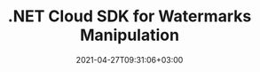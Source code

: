 ---
############################# Static ############################
layout: "product"
date: 2021-04-27T09:31:06+03:00
draft: false

product: "Watermark"
product_tag: "watermark"
platform: ".NET"
platform_tag: "net"

############################# Head ############################
head_title: ".NET Cloud Watermark Management SDK for PDF Word Excel Diagrams PPTX"
head_description: "C# .NET API to add, search and remove image & text-based watermarks from documents: PDF, Word, Excel, presentations, Visio, email and image file formats."

############################# Header ############################
title: ".NET Cloud SDK for Watermarks Manipulation"
description: "Cloud REST API for watermarks management on images and documents of popular file formats within .NET applications."
button:
    enable: true

############################# SubMenu ############################
submenu:
    enable: true
    
    left:
        img_alt: ".NET Watermark SDK"
        image: "/sdk/272x272/groupdocs_watermark-for-net.webp"
        product: "GroupDocs.Watermark"
        platform: ".NET"

    middle:
        button:
            # button loop
            - link: "#overview"
              text: "Overview"

            # button loop
            - link: "#features"
              text: "Features"

            

            # button loop
            - link: "https://wiki.groupdocs.cloud/watermarkcloud/release-notes/"
              text: "Release Notes"

            # button loop
            - link: "https://purchase.groupdocs.cloud/pricing"
              text: "Pricing"

    right:
        link_download: "https://github.com/groupdocs-watermark-cloud/groupdocs-watermark-cloud-dotnet"
        link_learn: "https://docs.groupdocs.cloud/watermarkcloud/"
        link_buy: "https://purchase.groupdocs.cloud/buy"

############################# Overview ############################
overview:
    enable: true
    content: |
      GroupDocs.Watermark Cloud SDK for .NET empowers you to programmatically manage text & image watermarks on a wide range of document formats including: PDF, Microsoft Word, Excel, PowerPoint, Visio, OpenDocument, JPEG, BMP, PNG, TIFF and many more.

      It supports working with all most demanded watermarking methods to let you add, remove, search and replace watermarks from images and documents of supported formats. The older watermarks already added inside the document can also be removed, no matter if they were added by third party tools. It’s easier to customize watermark formatting settings by adjusting text style, font, size, color or position with minimal lines or code.

      GroupDocs.Watermark Cloud SDK for .NET is built as a layer on the top of GroupDocs.Watermark Cloud REST API, allowing a higher level of abstraction so that you don't need to know the REST API to use this SDK.
    tabs:
      enable: true     
      
      ## TAB ONE ##
      tab_one:
        description: |
          An overview of the main features supported by GroupDocs.Watermark Cloud.

        left:
          enable: true
          icon: "fab fa-html5"
          title: "Overview"
          content: |
            * Watermarks management 
            * Manipulation solution
            * Add text
            * Image watermarks
            * Search watermark in documents


        right:
          enable: true
          icon: "fab fa-html5"
          title: "Implementation"
          content: |
            * Manage watermarks properties
            * Replace added watermarks
            * Remove watermarks documents
            * Search by Image Comparison
            * Work with Headers & Footers
            * Work with Background Images
            * Work with Attachments
            * Rasterize Pages
            * Apply Editing Restrictions

            
      
      ## TAB TWO ##
      tab_two:
        description: |
          GroupDocs.Watermark Cloud supports a number of document formats.

        left:
          enable: true
          table:
            # table loop
            - title: "Microsoft Office"
              content: |
                * **Word:** DOC, DOCX, DOCM, DOT, DOTX, DOTM
                * **Excel:** XLS, XLSX, XLT, XLSM, XLTX, XLTM
                * **PowerPoint:** PPT, PPTX, PPS, PPSX, PPSM, PPTM, POTX, POTM
                * **Visio:** VSD, VSDX, VSDM, VSTX, VSTM, VSS, VSSX, VSSM, VDX, VSX, VTX

            
                

        right:
          enable: true
          table:
            # table loop
            - title: "Other Formats"
              content: |
                * **OpenDocument**: ODT
                * **Fixed Layout**: PDF
                * **Image Files**: BMP, GIF, JPG, JPEG, JP2, PNG, TIFF, WebP
                * **Other**: RTF

            

      ## TAB THREE ##
      tab_three:
        description: |
          If you do not want to use any of our SDKs or the required SDK is not available at the moment, you can still easily get started with GroupDocs.Watermark REST API while using your favorite language & platform.
        
        left:
          enable: true
          table:
            # table loop
            - icon: "fab fa-windows"
              title: "Operating Systems"
              content: |
                * Microsoft Windows Desktop
                * Microsoft Windows Server
                * Linux
                * MacOS

            # table loop
            - icon: "fas fa-code"
              title: "Supported Frameworks"
              content: |
                * Java 7 (1.7) and above

        right:
          enable: true
          table:
            # table loop
            - icon: "fas fa-cogs"
              title: "Development Environments"
              content: |
                * NetBeans
                * IntelliJ IDEA
                * Eclipse
            # table loop
            - icon: "fas fa-tools"
              title: "Build Automation Tool"
              content: |
                * Maven

############################# Features ############################
features:
    enable: true
    title: "Advanced watermark management API Features"

    feature:
      # feature loop
      - icon: "fab fa-html5"
        content: "Search and delete already added watermarks from supported file formats"

      # feature loop
      - icon: "fas fa-file-image"
        content: "Add or Remove Watermark from a specific pages or whole document"

      # feature loop
      - icon: "fas fa-file-alt"
        content: "Find text or image-based watermarks inside the documents"
      
      # feature loop
      - icon: "fas fa-file-pdf"
        content: "Manage formatting settings to manipulate watermarks"

      # feature loop
      - icon: "fas fa-folder"
        content: "Cloud REST API to be used with any language or platform"

      # feature loop
      - icon: "fas fa-lock"
        content: "Secured watermark management solution"

      

      
    more_feature:
      # more_feature_loop
      - title: "Add Text Watermark to the Document – C#"
        content: |
          
          
          ```cs
          //Get your App SID, App Key and Storage Name at https://dashboard.groupdocs.cloud (free registration is required).
          public class AddTextWatermarks
              {
                  public static void Run()
                  {
                      var configuration = new Configuration(Common.MyAppSid, Common.MyAppKey);
                      var apiInstance = new WatermarkApi(configuration);

                      try
                      {
                          var fileInfo = new FileInfo
                          {
                              FilePath = "documents/sample.docx",
                              StorageName = Common.MyStorage
                          };

                          var options = new WatermarkOptions()
                          {
                              FileInfo = fileInfo,
                              WatermarkDetails = new List
                              {
                                  new WatermarkDetails
                                  {
                                      TextWatermarkOptions = new TextWatermarkOptions
                                      {
                                          Text = "New watermark text",
                                          FontFamilyName = "Arial",
                                          FontSize = 12d,
                                      }
                                  }
                              }
                          };

                          var request = new AddRequest(options);

                          var response = apiInstance.Add(request);
                          Console.WriteLine("Resultant file path: " + response.Path);
                      }
                      catch (Exception e)
                      {
                          Console.WriteLine("Exception while calling WatermarkApi: " + e.Message);
                      }
                  }
              }
          }
          ```
      

############################# Support ############################
support:
    enable: true

############################# Solutions ############################
solutions:
    enable: true
    title: "GroupDocs.Watermark offers document viewing APIs for other popular development environments"

    solution:
        # solution loop
        - img_alt: "GroupDocs.Watermark for cURL"
          image: "/sdk/272x272/groupdocs_watermark-for-curl.webp"
          product: "GroupDocs.Watermark"
          platform: "cURL"
          link: "/watermark/curl/"

        # solution loop
        - img_alt: "GroupDocs.Watermark for .NET"
          image: "/sdk/272x272/groupdocs_watermark-for-net.webp"
          product: "GroupDocs.Watermark"
          platform: ".NET"
          link: "/watermark/net/"
        
        # solution loop
        - img_alt: "GroupDocs.Watermark for .NET"
          image: "/sdk/272x272/groupdocs_watermark-for-java.webp"
          product: "GroupDocs.Watermark"
          platform: "Java"
          link: "/watermark/java/"

############################# Back to top ###############################
back_to_top:
  enable: true
---